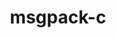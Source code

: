 ---
title: "msgpack-c"
layout: cache
categories: [package, develop-2025-06-01]
meta: {"compilers": ["gcc@10.5.0", "gcc@11.4.0", "gcc@13.2.0", "gcc@13.3.0"], "num_specs": 4, "num_specs_by_stack": {"developer-tools-aarch64-linux-gnu": 1, "developer-tools-x86_64_v3-linux-gnu": 1, "e4s": 1, "ml-linux-x86_64-rocm": 1, "root": 4}, "oss": ["centos7", "rhel8", "ubuntu22.04", "ubuntu24.04"], "platforms": ["linux"], "stacks": ["developer-tools-aarch64-linux-gnu", "developer-tools-x86_64_v3-linux-gnu", "e4s", "ml-linux-x86_64-rocm", "root"], "targets": ["aarch64", "x86_64_v3"], "versions": ["3.1.1"]}
spec_details: [{"compiler": "gcc@11.4.0", "hash": "dcon2k66skkb46acwdpkc7wddollt4xa", "os": "ubuntu22.04", "platform": "linux", "size": "-", "stacks": ["e4s", "root"], "target": "x86_64_v3", "variants": ["build_system=cmake", "build_type=Release", "generator=make", "~ipo"], "versions": ["3.1.1"]}, {"compiler": "gcc@13.3.0", "hash": "fgknmqgwmatrp5e7exlhz4vgvxpd6kju", "os": "rhel8", "platform": "linux", "size": "-", "stacks": ["developer-tools-aarch64-linux-gnu", "root"], "target": "aarch64", "variants": ["build_system=cmake", "build_type=Release", "generator=make", "~ipo"], "versions": ["3.1.1"]}, {"compiler": "gcc@10.5.0", "hash": "pawdeepjpj4e3hjzwqc66oybye4vdnn7", "os": "centos7", "platform": "linux", "size": "-", "stacks": ["developer-tools-x86_64_v3-linux-gnu", "root"], "target": "x86_64_v3", "variants": ["build_system=cmake", "build_type=Release", "generator=make", "~ipo"], "versions": ["3.1.1"]}, {"compiler": "gcc@13.2.0", "hash": "z3qeghzy3car454am2wz657gmauz2tli", "os": "ubuntu24.04", "platform": "linux", "size": "-", "stacks": ["ml-linux-x86_64-rocm", "root"], "target": "x86_64_v3", "variants": ["build_system=cmake", "build_type=Release", "generator=make", "~ipo"], "versions": ["3.1.1"]}]
---